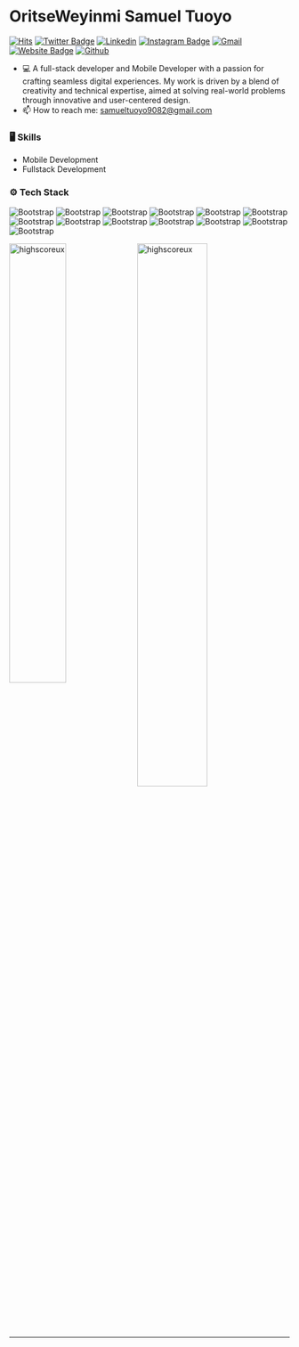 # OritseWeyinmi Samuel Tuoyo 

[![Hits](https://hits.seeyoufarm.com/api/count/incr/badge.svg?url=https%3A%2F%2Fgithub.com%2Fhighscoreux%2Fhighscoreux&count_bg=%2379C83D&title_bg=%23555555&icon=&icon_color=%23E7E7E7&title=Profile+Views&edge_flat=false)](https://hits.seeyoufarm.com)
[![Twitter Badge](https://img.shields.io/badge/-Twitter-1da1f2?labelColor=1da1f2&logo=twitter&logoColor=white&link=https://twitter.com/ux_abdulbasit)](https://twitter.com/ux_abdulbasit)
[![Linkedin](https://img.shields.io/badge/-LinkedIn-blue?style=flat&logo=Linkedin&logoColor=white)](https://www.linkedin.com/in/abdulbasit-oyesiji/)
[![Instagram Badge](https://img.shields.io/badge/-Instagram-purple?logo=instagram&logoColor=white&link=https://instagram.com/ux_abdulbasit/)](https://www.instagram.com/ux_abdulbasit)
[![Gmail](https://img.shields.io/badge/-Gmail-c14438?style=flat&logo=Gmail&logoColor=white)](mailto:boyesiji@gmail.com)
[![Website Badge](https://img.shields.io/badge/-Website-c14438?style=flat&logo=Google-Chrome&logoColor=white&link=https://www.abdul-basit.com.ng)](https://www.abdul-basit.com.ng)
[![Github](https://img.shields.io/github/followers/highscoreux?label=Follow&style=social)](https://github.com/highscoreux)

- 💻 A full-stack developer and Mobile Developer with a passion for crafting seamless digital experiences. My work is driven by a blend of creativity and technical expertise, aimed at solving real-world problems through innovative and user-centered design.
- 📫 How to reach me: samueltuoyo9082@gmail.com


### 🖥 Skills
- Mobile Development 
- Fullstack Development
### ⚙️ Tech Stack

![Bootstrap](https://img.shields.io/badge/-Typescript-05122A?style=social&logo=Typescript&color=353535) ![Bootstrap](https://img.shields.io/badge/-Javascript-05122A?style=social&logo=Javascript&color=353535) ![Bootstrap](https://img.shields.io/badge/-Next.js-05122A?style=social&logo=Next.js&color=353535) ![Bootstrap](https://img.shields.io/badge/-Git-05122A?style=social&logo=Git&color=353535) ![Bootstrap](https://img.shields.io/badge/-Supabase-05122A?style=social&logo=Supabase&color=353535) ![Bootstrap](https://img.shields.io/badge/-MongoDB-05122A?style=social&logo=MongoDB&color=353535) ![Bootstrap](https://img.shields.io/badge/-React-05122A?style=social&logo=React&color=353535) ![Bootstrap](https://img.shields.io/badge/-Node.js-05122A?style=social&logo=Node.js&color=353535) ![Bootstrap](https://img.shields.io/badge/-Express-05122A?style=social&logo=Express&color=353535) ![Bootstrap](https://img.shields.io/badge/-Tailwindcss-05122A?style=social&logo=Tailwindcss&color=353535) ![Bootstrap](https://img.shields.io/badge/-Figma-05122A?style=social&logo=Figma&color=353535) ![Bootstrap](https://img.shields.io/badge/-Redux-05122A?style=social&logo=Redux&color=353535) ![Bootstrap](https://img.shields.io/badge/-Electron-05122A?style=social&logo=Electron&color=353535)

<div>
  <img width="45%" align="left" src="https://github-readme-stats.vercel.app/api/top-langs?username=highscoreux&show_icons=true&locale=en&layout=compact" alt="highscoreux" />
  <img width="50%"  src="https://github-readme-streak-stats.herokuapp.com/?user=highscoreux&" alt="highscoreux" />
</div>


---
